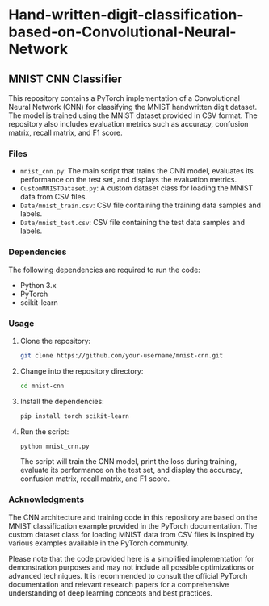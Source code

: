 # Hand-written-digit-classification-based-on-Convolutional-Neural-Network
## MNIST CNN Classifier

This repository contains a PyTorch implementation of a Convolutional Neural Network (CNN) for classifying the MNIST handwritten digit dataset. 
The model is trained using the MNIST dataset provided in CSV format. The repository also includes evaluation metrics such as accuracy, confusion matrix,
recall matrix, and F1 score.

### Files

- `mnist_cnn.py`: The main script that trains the CNN model, evaluates its performance on the test set, and displays the evaluation metrics.
- `CustomMNISTDataset.py`: A custom dataset class for loading the MNIST data from CSV files.
- `Data/mnist_train.csv`: CSV file containing the training data samples and labels.
- `Data/mnist_test.csv`: CSV file containing the test data samples and labels.

### Dependencies

The following dependencies are required to run the code:

- Python 3.x
- PyTorch
- scikit-learn

### Usage

1. Clone the repository:

   ```bash
   git clone https://github.com/your-username/mnist-cnn.git
   ```

2. Change into the repository directory:

   ```bash
   cd mnist-cnn
   ```

3. Install the dependencies:

   ```bash
   pip install torch scikit-learn
   ```

4. Run the script:

   ```bash
   python mnist_cnn.py
   ```

   The script will train the CNN model, print the loss during training, evaluate its performance on the test set, and display the accuracy,
   confusion matrix, recall matrix, and F1 score.



### Acknowledgments

The CNN architecture and training code in this repository are based on the MNIST classification example provided in the PyTorch documentation. 
The custom dataset class for loading MNIST data from CSV files is inspired by various examples available in the PyTorch community.

Please note that the code provided here is a simplified implementation for demonstration purposes and may not include all possible optimizations or 
advanced techniques. It is recommended to consult the official PyTorch documentation and relevant research papers for a comprehensive understanding of 
deep learning concepts and best practices.
